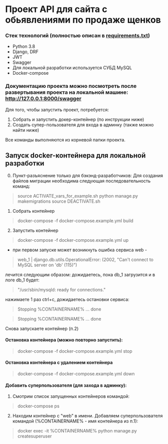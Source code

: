 # Проект API для сайта с обьявлениями по продаже щенков

### Стек технологий (полностью описан в [requirements.txt](requirements.txt))
* Python 3.8
* Django, DRF
* JWT
* Swagger
* Для локальной разработки используется СУБД MySQL
* Docker-compose

### Документацию проекта можно посмотреть после развертывания проекта на локальной машине: http://127.0.0.1:8000/swagger

Для того, чтобы запустить проект, потребуется:
1. Собрать и запустить докер-контейнер (по инструкции ниже)
2. Создать супер-пользователя для входа в админку (также можно найти ниже)

Все команды выполняются из корневой папки проекта.

## Запуск docker-контейнера для локальной разработки
0. Пункт-разъяснение только для бэкэнд-разработчиков:
Для создания файлов миграции необходима следующая последовательность команд:
> source ACTIVATE_vars_for_example.sh
> python manage.py makemigrations
> source DEACTIVATE.sh

1. Собрать контейнер
> docker-compose -f docker-compose.example.yml build

2. Запустить контейнер
> docker-compose -f docker-compose.example.yml up
* при первом запуске может возникнуть ошибка сервиса web - 
> web_1  | django.db.utils.OperationalError: (2002, "Can't connect to MySQL server on 'db' (115)")
> 
лечится следующим образом:
дожидаетесь, пока db_1 загрузится и в логе db_1 будет: 
> "/usr/sbin/mysqld: ready for connections."

нажимаете 1 раз ctrl+c, дожидаетесь остановки сервиса:
> Stopping %CONTAINERNAME% ... done 

> Stopping %CONTAINERNAME%  ... done 

Снова запускаете контейнер (п.2)

#### Остановка контейнера (можно повторно запустить):
> docker-compose -f docker-compose.example.yml stop

#### Остановка контейнера с удалением контейнера
> docker-compose -f docker-compose.example.yml down

#### Добавить суперпользователя (для захода в админку):
1. Смотрим список запущенных контейнеров командой:
> docker-compose ps
2. Находим контейнер с "web" в имени. Добавляем суперпользователя командой (%CONTAINERNAME% - имя контейнера из п.1):
> docker exec -it %CONTAINERNAME% python manage.py createsuperuser
